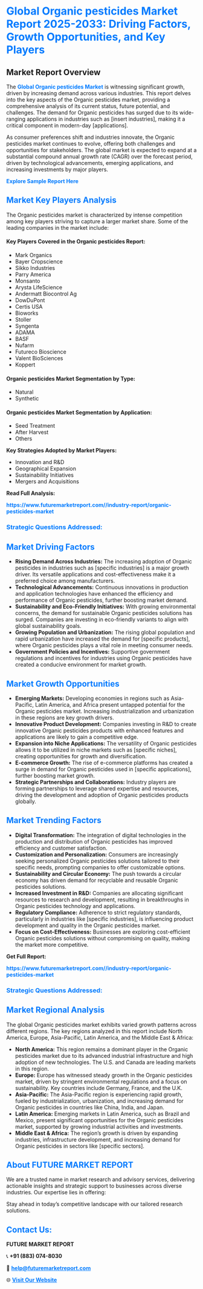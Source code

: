 <h1 style="color: #007BFF;">Global Organic pesticides Market Report 2025-2033: Driving Factors, Growth Opportunities, and Key Players</h1>

<section id="overview">
<h2>Market Report Overview</h2>
<p>The <a href="https://www.futuremarketreport.com//industry-report/organic-pesticides-market" style="color: #007BFF; text-decoration: none;"><strong>Global Organic pesticides Market</strong></a> is witnessing significant growth, driven by increasing demand across various industries. This report delves into the key aspects of the Organic pesticides market, providing a comprehensive analysis of its current status, future potential, and challenges. The demand for Organic pesticides has surged due to its wide-ranging applications in industries such as [insert industries], making it a critical component in modern-day [applications].</p>
<p>As consumer preferences shift and industries innovate, the Organic pesticides market continues to evolve, offering both challenges and opportunities for stakeholders. The global market is expected to expand at a substantial compound annual growth rate (CAGR) over the forecast period, driven by technological advancements, emerging applications, and increasing investments by major players.</p>
</section>

<section id="overview">
<p><a href="https://www.futuremarketreport.com//request-sample/reportId=61484" style="color: #007BFF; text-decoration: none;"><strong>Explore Sample Report Here</strong></a></p>
</section>

<section id="key-players">
<h2 style="color: #007BFF;">Market Key Players Analysis</h2>
<p>The Organic pesticides market is characterized by intense competition among key players striving to capture a larger market share. Some of the leading companies in the market include:</p>
<h4>Key Players Covered in the Organic pesticides Report:</h4>
<ul><li>Mark Organics</li><li>Bayer Cropscience</li><li>Sikko Industries</li><li>Parry America</li><li>Monsanto</li><li>Arysta LifeScience</li><li>Andermatt Biocontrol Ag</li><li>DowDuPont</li><li>Certis USA</li><li>Bioworks</li><li>Stoller</li><li>Syngenta</li><li>ADAMA</li><li>BASF</li><li>Nufarm</li><li>Futureco Bioscience</li><li>Valent BioSciences</li><li>Koppert</li></ul>
<h4>Organic pesticides Market Segmentation by Type:</h4>
<ul><li>Natural</li><li>Synthetic</li></ul>

<h4>Organic pesticides Market Segmentation by Application:</h4>
<ul><li>Seed Treatment</li><li>After Harvest</li><li>Others</li></ul>
<p><strong>Key Strategies Adopted by Market Players:</strong></p>
<ul>
<li>Innovation and R&D</li>
<li>Geographical Expansion</li>
<li>Sustainability Initiatives</li>
<li>Mergers and Acquisitions</li>
</ul>
</section>

<section>
<p><strong>Read Full Analysis: </strong></p><a href="https://www.futuremarketreport.com//industry-report/organic-pesticides-market" style="color: #007BFF; text-decoration: none;"><strong>https://www.futuremarketreport.com//industry-report/organic-pesticides-market</strong></a>
<h3 style="color: #007BFF;">Strategic Questions Addressed:</h3>
</section>

<section id="driving-factors">
<h2 style="color: #007BFF;">Market Driving Factors</h2>
<ul>
<li><strong>Rising Demand Across Industries:</strong> The increasing adoption of Organic pesticides in industries such as [specific industries] is a major growth driver. Its versatile applications and cost-effectiveness make it a preferred choice among manufacturers.</li>
<li><strong>Technological Advancements:</strong> Continuous innovations in production and application technologies have enhanced the efficiency and performance of Organic pesticides, further boosting market demand.</li>
<li><strong>Sustainability and Eco-Friendly Initiatives:</strong> With growing environmental concerns, the demand for sustainable Organic pesticides solutions has surged. Companies are investing in eco-friendly variants to align with global sustainability goals.</li>
<li><strong>Growing Population and Urbanization:</strong> The rising global population and rapid urbanization have increased the demand for [specific products], where Organic pesticides plays a vital role in meeting consumer needs.</li>
<li><strong>Government Policies and Incentives:</strong> Supportive government regulations and incentives for industries using Organic pesticides have created a conducive environment for market growth.</li>
</ul>
</section>

<section id="growth-opportunities">
<h2 style="color: #007BFF;">Market Growth Opportunities</h2>
<ul>
<li><strong>Emerging Markets:</strong> Developing economies in regions such as Asia-Pacific, Latin America, and Africa present untapped potential for the Organic pesticides market. Increasing industrialization and urbanization in these regions are key growth drivers.</li>
<li><strong>Innovative Product Development:</strong> Companies investing in R&D to create innovative Organic pesticides products with enhanced features and applications are likely to gain a competitive edge.</li>
<li><strong>Expansion into Niche Applications:</strong> The versatility of Organic pesticides allows it to be utilized in niche markets such as [specific niches], creating opportunities for growth and diversification.</li>
<li><strong>E-commerce Growth:</strong> The rise of e-commerce platforms has created a surge in demand for Organic pesticides used in [specific applications], further boosting market growth.</li>
<li><strong>Strategic Partnerships and Collaborations:</strong> Industry players are forming partnerships to leverage shared expertise and resources, driving the development and adoption of Organic pesticides products globally.</li>
</ul>
</section>

<section id="trending-factors">
<h2 style="color: #007BFF;">Market Trending Factors</h2>
<ul>
<li><strong>Digital Transformation:</strong> The integration of digital technologies in the production and distribution of Organic pesticides has improved efficiency and customer satisfaction.</li>
<li><strong>Customization and Personalization:</strong> Consumers are increasingly seeking personalized Organic pesticides solutions tailored to their specific needs, prompting companies to offer customizable options.</li>
<li><strong>Sustainability and Circular Economy:</strong> The push towards a circular economy has driven demand for recyclable and reusable Organic pesticides solutions.</li>
<li><strong>Increased Investment in R&D:</strong> Companies are allocating significant resources to research and development, resulting in breakthroughs in Organic pesticides technology and applications.</li>
<li><strong>Regulatory Compliance:</strong> Adherence to strict regulatory standards, particularly in industries like [specific industries], is influencing product development and quality in the Organic pesticides market.</li>
<li><strong>Focus on Cost-Effectiveness:</strong> Businesses are exploring cost-efficient Organic pesticides solutions without compromising on quality, making the market more competitive.</li>
</ul>
</section>

<section>
<p><strong>Get Full Report: </strong></p><a href="https://www.futuremarketreport.com//industry-report/organic-pesticides-market" style="color: #007BFF; text-decoration: none;"><strong>https://www.futuremarketreport.com//industry-report/organic-pesticides-market</strong></a>
<h3 style="color: #007BFF;">Strategic Questions Addressed:</h3>
</section>


<section id="regional-analysis">
<h2 style="color: #007BFF;">Market Regional Analysis</h2>
<p>The global Organic pesticides market exhibits varied growth patterns across different regions. The key regions analyzed in this report include North America, Europe, Asia-Pacific, Latin America, and the Middle East & Africa:</p>
<ul>
<li><strong>North America:</strong> This region remains a dominant player in the Organic pesticides market due to its advanced industrial infrastructure and high adoption of new technologies. The U.S. and Canada are leading markets in this region.</li>
<li><strong>Europe:</strong> Europe has witnessed steady growth in the Organic pesticides market, driven by stringent environmental regulations and a focus on sustainability. Key countries include Germany, France, and the U.K.</li>
<li><strong>Asia-Pacific:</strong> The Asia-Pacific region is experiencing rapid growth, fueled by industrialization, urbanization, and increasing demand for Organic pesticides in countries like China, India, and Japan.</li>
<li><strong>Latin America:</strong> Emerging markets in Latin America, such as Brazil and Mexico, present significant opportunities for the Organic pesticides market, supported by growing industrial activities and investments.</li>
<li><strong>Middle East & Africa:</strong> The region’s growth is driven by expanding industries, infrastructure development, and increasing demand for Organic pesticides in sectors like [specific sectors].</li>
</ul>
</section>

<footer>
<h2 style="color: #007BFF;">About FUTURE MARKET REPORT</h2>
<p>We are a trusted name in market research and advisory services, delivering actionable insights and strategic support to businesses across diverse industries. Our expertise lies in offering:</p>

<p>Stay ahead in today’s competitive landscape with our tailored research solutions.</p>

<h2 style="color: #007BFF;">Contact Us:</h2>
<p><strong>FUTURE MARKET REPORT</strong></p>
<p>📞 <strong>+91 (883) 074-8030</strong></p>
<p>📧 <strong><a href="mailto:help@futuremarketreport.com" style="color: #007BFF;">help@futuremarketreport.com</a></strong></p>
<p>🌐 <strong><a href="https://www.futuremarketreport.com/" style="color: #007BFF;">Visit Our Website</a></strong></p>
</footer>